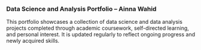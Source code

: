 ### Data Science and Analysis Portfolio – Ainna Wahid
This portfolio showcases a collection of data science and data analysis projects completed through academic coursework, self-directed learning, and personal interest. It is updated regularly to reflect ongoing progress and newly acquired skills.
